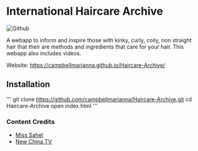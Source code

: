 # International Haircare Archive
![Github](https://img.shields.io/github/languages/top/campbellmarianna/Haircare-Archive.svg)

A webapp to inform and inspire those with kinky, curly, coily, non straight hair that their are methods and ingredients that care for your hair. This webapp also includes videos. 

Website: https://campbellmarianna.github.io/Haircare-Archive/

## Installation
'''
git clone https://github.com/campbellmarianna/Haircare-Archive.git
cd Haircare-Archive
open index.html
'''

### Content Credits
- [Miss Sahel](https://www.youtube.com/channel/UCSckTng5AtHyTxKQGpXJDpQ)
- [New China TV](https://www.youtube.com/channel/UCHBDXQDmqnaqIEPdEapEFVQ)
